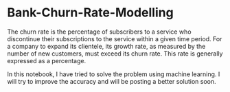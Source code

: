 # Bank-Churn-Rate-Modelling

The churn rate is the percentage of subscribers to a service who discontinue their subscriptions to the service within a given time period. For a company to expand its clientele, its growth rate, as measured by the number of new customers, must exceed its churn rate. This rate is generally expressed as a percentage.

In this notebook, I have tried to solve the problem using machine learning. I will try to improve the accuracy and will be posting a better 
solution soon.
